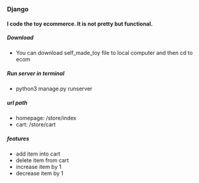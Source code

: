 ### Django

#### I code the toy ecommerce. It is not pretty but functional.

##### Download
* You can download self_made_toy file to local computer and then cd to ecom

##### Run server in terminal
* python3 manage.py runserver

##### url path
* homepage: /store/index
* cart: /store/cart

##### features
* add item into cart
* delete item from cart
* increase item by 1
* decrease item by 1
